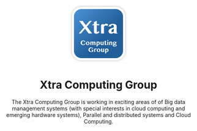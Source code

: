 <p align="center">
  <img src="/profile/pics/logo.png" width="150" height="150"/>
  <h1 align="center">Xtra Computing Group</h1>
  <p align="center">The Xtra Computing Group is working in exciting areas of of Big data management systems (with special interests in cloud computing and emerging hardware systems), Parallel and distributed systems and Cloud Computing.</p>
</p>

